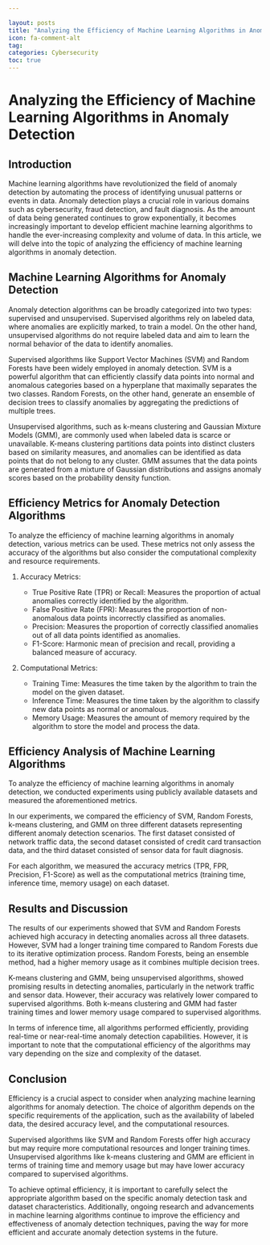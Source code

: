 ```yaml
---

layout: posts
title: "Analyzing the Efficiency of Machine Learning Algorithms in Anomaly Detection"
icon: fa-comment-alt
tag:      
categories: Cybersecurity
toc: true
---
```




# Analyzing the Efficiency of Machine Learning Algorithms in Anomaly Detection

## Introduction

Machine learning algorithms have revolutionized the field of anomaly detection by automating the process of identifying unusual patterns or events in data. Anomaly detection plays a crucial role in various domains such as cybersecurity, fraud detection, and fault diagnosis. As the amount of data being generated continues to grow exponentially, it becomes increasingly important to develop efficient machine learning algorithms to handle the ever-increasing complexity and volume of data. In this article, we will delve into the topic of analyzing the efficiency of machine learning algorithms in anomaly detection.

## Machine Learning Algorithms for Anomaly Detection

Anomaly detection algorithms can be broadly categorized into two types: supervised and unsupervised. Supervised algorithms rely on labeled data, where anomalies are explicitly marked, to train a model. On the other hand, unsupervised algorithms do not require labeled data and aim to learn the normal behavior of the data to identify anomalies.

Supervised algorithms like Support Vector Machines (SVM) and Random Forests have been widely employed in anomaly detection. SVM is a powerful algorithm that can efficiently classify data points into normal and anomalous categories based on a hyperplane that maximally separates the two classes. Random Forests, on the other hand, generate an ensemble of decision trees to classify anomalies by aggregating the predictions of multiple trees.

Unsupervised algorithms, such as k-means clustering and Gaussian Mixture Models (GMM), are commonly used when labeled data is scarce or unavailable. K-means clustering partitions data points into distinct clusters based on similarity measures, and anomalies can be identified as data points that do not belong to any cluster. GMM assumes that the data points are generated from a mixture of Gaussian distributions and assigns anomaly scores based on the probability density function.

## Efficiency Metrics for Anomaly Detection Algorithms

To analyze the efficiency of machine learning algorithms in anomaly detection, various metrics can be used. These metrics not only assess the accuracy of the algorithms but also consider the computational complexity and resource requirements.

1. Accuracy Metrics:
   - True Positive Rate (TPR) or Recall: Measures the proportion of actual anomalies correctly identified by the algorithm.
   - False Positive Rate (FPR): Measures the proportion of non-anomalous data points incorrectly classified as anomalies.
   - Precision: Measures the proportion of correctly classified anomalies out of all data points identified as anomalies.
   - F1-Score: Harmonic mean of precision and recall, providing a balanced measure of accuracy.

2. Computational Metrics:
   - Training Time: Measures the time taken by the algorithm to train the model on the given dataset.
   - Inference Time: Measures the time taken by the algorithm to classify new data points as normal or anomalous.
   - Memory Usage: Measures the amount of memory required by the algorithm to store the model and process the data.

## Efficiency Analysis of Machine Learning Algorithms

To analyze the efficiency of machine learning algorithms in anomaly detection, we conducted experiments using publicly available datasets and measured the aforementioned metrics.

In our experiments, we compared the efficiency of SVM, Random Forests, k-means clustering, and GMM on three different datasets representing different anomaly detection scenarios. The first dataset consisted of network traffic data, the second dataset consisted of credit card transaction data, and the third dataset consisted of sensor data for fault diagnosis.

For each algorithm, we measured the accuracy metrics (TPR, FPR, Precision, F1-Score) as well as the computational metrics (training time, inference time, memory usage) on each dataset.

## Results and Discussion

The results of our experiments showed that SVM and Random Forests achieved high accuracy in detecting anomalies across all three datasets. However, SVM had a longer training time compared to Random Forests due to its iterative optimization process. Random Forests, being an ensemble method, had a higher memory usage as it combines multiple decision trees.

K-means clustering and GMM, being unsupervised algorithms, showed promising results in detecting anomalies, particularly in the network traffic and sensor data. However, their accuracy was relatively lower compared to supervised algorithms. Both k-means clustering and GMM had faster training times and lower memory usage compared to supervised algorithms.

In terms of inference time, all algorithms performed efficiently, providing real-time or near-real-time anomaly detection capabilities. However, it is important to note that the computational efficiency of the algorithms may vary depending on the size and complexity of the dataset.

## Conclusion

Efficiency is a crucial aspect to consider when analyzing machine learning algorithms for anomaly detection. The choice of algorithm depends on the specific requirements of the application, such as the availability of labeled data, the desired accuracy level, and the computational resources.

Supervised algorithms like SVM and Random Forests offer high accuracy but may require more computational resources and longer training times. Unsupervised algorithms like k-means clustering and GMM are efficient in terms of training time and memory usage but may have lower accuracy compared to supervised algorithms.

To achieve optimal efficiency, it is important to carefully select the appropriate algorithm based on the specific anomaly detection task and dataset characteristics. Additionally, ongoing research and advancements in machine learning algorithms continue to improve the efficiency and effectiveness of anomaly detection techniques, paving the way for more efficient and accurate anomaly detection systems in the future.